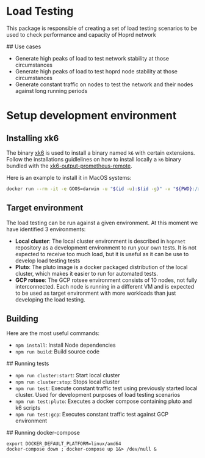 # Load Testing

This package is responsible of creating a set of load testing scenarios to be used to check performance and capacity of Hoprd network

## Use cases

- Generate high peaks of load to test network stability at those circumstances
- Generate high peaks of load to test hoprd node stability at those circumstances
- Generate constant traffic on nodes to test the network and their nodes against long running periods

# Setup development environment

## Installing xk6

The binary [xk6](https://github.com/grafana/xk6) is used to install a binary named `k6` with certain extensions. Follow the installations guidlelines on how to install locally a `k6` binary bundled with the [xk6-output-prometheus-remote](https://github.com/grafana/xk6-output-prometheus-remote). 

Here is an example to install it in MacOS systems:
```bash
docker run --rm -it -e GOOS=darwin -u "$(id -u):$(id -g)" -v "${PWD}:/xk6" grafana/xk6 build v0.42.0 --with github.com/grafana/xk6-output-prometheus-remote
```

## Target environment

The load testing can be run against a given environment. At this moment we have identified 3 environments:
- **Local cluster**: The local cluster environment is described in `hoprnet` repository as a development environment to run your own tests. It is not expected to receive too much load, but it is useful as it can be use to develop load testing tests 
- **Pluto**: The pluto image is a docker packaged distribution of the local cluster, which makes it easier to run for automated tests.
- **GCP rotsee**: The GCP rotsee environment consists of 10 nodes, not fully interconnected. Each node is running in a different VM and is expected to be used as target environment with more workloads than just developing the load testing.

## Building


Here are the most useful commands:

- `npm install`: Install Node dependencies
- `npm run build`: Build source code


## Running tests


- `npm run cluster:start`: Start local cluster
- `npm run cluster:stop`: Stops local cluster
- `npm run test`: Execute constant traffic test using previously started local cluster. Used for development purposes of load testing scenarios
- `npm run test:pluto`: Executes a docker compose containing pluto and k6 scripts
- `npm run test:gcp`: Executes constant traffic test against GCP environment


## Running docker-compose


```
export DOCKER_DEFAULT_PLATFORM=linux/amd64
docker-compose down ; docker-compose up 1&> /dev/null &

```
